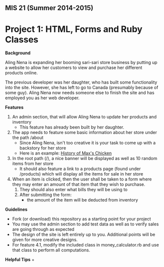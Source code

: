 MIS 21 (Summer 2014-2015)
-------------------------

Project 1: HTML, Forms and Ruby Classes
=============================================

**Background**

Aling Nena is expanding her booming sari-sari store business by putting up a website to allow her customers to view and purchase her different products online.

The previous developer was her daughter, who has built some functionality into the site. However, she has left to go to Canada (presumably because of some guy). Aling Nena now needs someone else to finish the site and has employed you as her web developer.

**Features**
1. An admin section, that will allow Aling Nena to update her products and inventory
    + This feature has already been built by her daughter.
1. The app needs to feature some basic information about her store under the path /about
    + Since Aling Nena, isn't too creative it is your task to come up with a backstory for her store
    + Here is an example: [History of Max's Chicken](http://www.maxschicken.com/index.php?/about_us)
1. In the root path (/), a nice banner will be displayed as well as 10 random items from her store
    + It should also feature a link to a products page (found under /products) which will display all the items for sale in her store
1. When an item is clicked, then the user shall be taken to a form where they may enter an amount of that item that they wish to purchase.
    1. They should also enter what bills they will be using to
    1. After submitting the form:
        + the amount of the item will be deducted from inventory

**Guidelines**
+ Fork (or download) this repository as a starting point for your project
+ You may use the admin section to add test data as well as to verify sales are going through as expected
+ The design of the site is left entirely up to you. Additional points will be given for more creative designs.
+ For feature 4.1, modify the included class in money_calculator.rb and use that class to perform all computations.

**Helpful Tips**
+